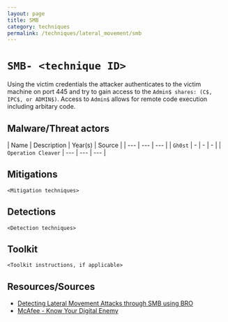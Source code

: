 ```yaml
---
layout: page
title: SMB
category: techniques
permalink: /techniques/lateral_movement/smb
---
```

# `SMB- <technique ID>`

Using the victim credentials the attacker authenticates to the victim machine on port 445 and try to gain access to the `Admin$ shares: (C$, IPC$, or ADMIN$)`. Access to `Admin$` allows for remote code execution including arbitary code.

## Malware/Threat actors

| Name | Description | Year(s) | Source |
| --- | --- | --- |
| `Gh0st` | - | - | - |
| `Operation Cleaver` | --- | --- | --- |

## Mitigations

`<Mitigation techniques>`

## Detections

`<Detection techniques>`

## Toolkit

`<Toolkit instructions, if applicable>`

## Resources/Sources

* [Detecting Lateral Movement Attacks through SMB using BRO](https://essay.utwente.nl/71415/1/Ullah_MA_EWI.pdf)
* [McAfee - Know Your Digital Enemy](https://github.com/CyberMonitor/APT_CyberCriminal_Campagin_Collections/blob/master/2012/2012.04.10.Gh0st_RAT/Know%20Your%20Digital%20Enemy.pdf)